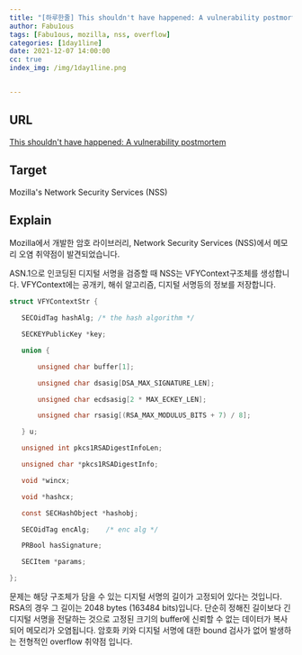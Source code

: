 ```yaml
---
title: "[하루한줄] This shouldn't have happened: A vulnerability postmortem"
author: Fabu1ous
tags: [Fabu1ous, mozilla, nss, overflow]
categories: [1day1line]
date: 2021-12-07 14:00:00
cc: true
index_img: /img/1day1line.png


---
```




## URL

[This shouldn't have happened: A vulnerability postmortem](https://googleprojectzero.blogspot.com/2021/12/this-shouldnt-have-happened.html)



## **Target**

Mozilla's Network Security Services (NSS)



## **Explain**

Mozilla에서 개발한 암호 라이브러리, Network Security Services (NSS)에서 메모리 오염 취약점이 발견되었습니다.

ASN.1으로 인코딩된 디지털 서명을 검증할 때 NSS는 VFYContext구조체를 생성합니다. VFYContext에는 공개키, 해쉬 알고리즘, 디지털 서명등의 정보를 저장합니다. 

```c
struct VFYContextStr {

   SECOidTag hashAlg; /* the hash algorithm */

   SECKEYPublicKey *key;

   union {

       unsigned char buffer[1];

       unsigned char dsasig[DSA_MAX_SIGNATURE_LEN];

       unsigned char ecdsasig[2 * MAX_ECKEY_LEN];

       unsigned char rsasig[(RSA_MAX_MODULUS_BITS + 7) / 8];

   } u;

   unsigned int pkcs1RSADigestInfoLen;

   unsigned char *pkcs1RSADigestInfo;

   void *wincx;

   void *hashcx;

   const SECHashObject *hashobj;

   SECOidTag encAlg;    /* enc alg */

   PRBool hasSignature;

   SECItem *params;

};
```

문제는 해당 구조체가 담을 수 있는 디지털 서명의 길이가 고정되어 있다는 것입니다. RSA의 경우 그 길이는 2048 bytes (163484 bits)입니다. 단순히 정해진 길이보다 긴 디지털 서명을 전달하는 것으로 고정된 크기의 buffer에 신뢰할 수 없는 데이터가 복사되어 메모리가 오염됩니다. 암호화 키와 디지털 서명에 대한 bound 검사가 없어 발생하는 전형적인 overflow 취약점 입니다.